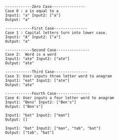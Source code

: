     ------------Zero Case---------------
    Case 0 : a is equal to a
    Input1: "a" Input2: ["a"]
    Output: "a"

    ------------First Case---------------
    Case 1 : Capital letters turn into lower case.
    Input1: "A" Input2: ["a"]
    Output: "a"

    ------------Second Case---------------
    Case 2:  Word is a word
    Input1: "ate" Input2: ["ate"]
    Output: "ate"

    ------------Third Case---------------
    Case 3: User inputs three letter word to anagram
    Input1: "eat" Input2: ["ate"]
    Output: "ate"

    ------------Fourth Case---------------
    Case 4: User inputs a four letter word to anagram
    Input1: "Bens" Input2: ["Ben's"]
    Output: ["Ben's"]

    Input1: "bat" Input2: ["man"]
    Output: []
    
    Input1: "bat" Input2: ["man", "tab", "bat"]
    Output: ["tab", "bat"]
